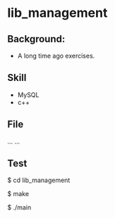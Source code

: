 # lib_management

## Background:

 * A long time ago exercises.
## Skill

 * MySQL
 * c++

## File
... ...
## Test 
$ cd lib_management

$ make

$ ./main

